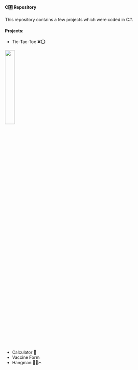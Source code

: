 <h4>C#️⃣ Repository</h4>

This repository contains a few projects which were coded in C#.

<h4>Projects:</h4>

<p>
<ul>
<li>Tic-Tac-Toe ❌⭕</li>
</ul>
<img src="https://github.com/thaycn/CSharp/blob/main/Tic%20tac%20toe/Calculator.gif" width="25%"/>

<ul>
<li>Calculator 🔢</li>
<li>Vaccine Form</li>
<li>Hangman 🧛‍♀️✂</li>
</ul>
</p>
